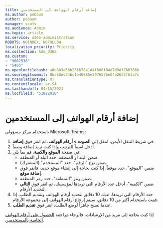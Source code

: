 ```yaml
---
title: إضافة أرقام الهواتف إلى المستخدمين
ms.author: pebaum
author: pebaum
manager: scotv
ms.audience: Admin
ms.topic: article
ms.service: o365-administration
ROBOTS: NOINDEX, NOFOLLOW
localization_priority: Priority
ms.collection: Adm_O365
ms.custom:
- "9002538"
- "5485"
ms.openlocfilehash: a8e8b3a56b25fb7841d4f8d8f84d7d9df766386b
ms.sourcegitcommit: 8bc60ec34bc1e40685e3976576e04a2623f63a7c
ms.translationtype: MT
ms.contentlocale: ar-SA
ms.lasthandoff: 04/15/2021
ms.locfileid: "51822010"
---
```

# <a name="adding-phone-numbers-to-users"></a>إضافة أرقام الهواتف إلى المستخدمين

باستخدام مركز مسؤولي Microsoft Teams:

1. في شريط التنقل الأيمن، انتقل إلى **الصوت > أرقام الهواتف**، ثم انقر فوق **إضافة**.
2. أدخل اسماً للترتيب وإذا كنت تريد إضافة وصفاً.
3. في صفحة **الموقع والكمية**، قم بما يلي:
    - ضمن البلد أو المنطقة، حدد البلد أو المنطقة.
    - ضمن نوع "الرقم"، حدد "المستخدم" (المشترك).
    - ضمن "الموقع"، حدد موقعاً. إذا كنت بحاجة إلى إنشاء موقع جديد، فانقر فوق **إضافة موقع**.
    - ضمن رمز "المنطقة"، حدد رمز المنطقة.
    - ضمن "الكمية"، أدخل عدد الأرقام التي تريدها لمؤسسك، ثم انقر فوق **التالي** لتحديد الأرقام.
4. حدد الأرقام التي تريدها. لديك 10 دقائق لتحديد أرقام الهواتف وتقديم الطلب. إذا قمت باستخدام أكثر من 10 دقائق، سيتم إرجاع أرقام الهواتف إلى مجموعة الأرقام.
5. عندما تصبح جاهزاً لوضع الطلب، انقر فوق **تقديم الطلب**.

إذا كنت بحاجة إلى مزيد من الإرشادات، فالرجاء مراجعة [الحصول على أرقام الهواتف الخاصة بالمستخدمين](https://docs.microsoft.com/microsoftteams/getting-phone-numbers-for-your-users).
